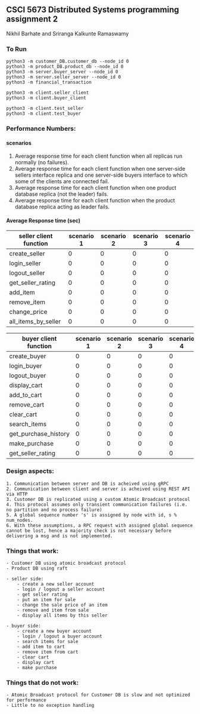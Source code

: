 
## CSCI 5673 Distributed Systems programming assignment 2

Nikhil Barhate and Sriranga Kalkunte Ramaswamy


### To Run

```
python3 -m customer_DB.customer_db --node_id 0
python3 -m product_DB.product_db --node_id 0
python3 -m server.buyer_server --node_id 0
python3 -m server.seller_server --node_id 0
python3 -m financial_transaction
```

```
python3 -m client.seller_client
python3 -m client.buyer_client

python3 -m client.test_seller
python3 -m client.test_buyer
```

### Performance Numbers:

#### scenarios

1. Average response time for each client function when all replicas run normally (no failures).
2. Average response time for each client function when one server-side sellers interface replica and one server-side buyers interface to which some of the clients are connected fail.
3. Average response time for each client function when one product database replica (not the leader) fails.
4. Average response time for each client function when the product database replica acting as leader fails.


#### Average Response time (sec)

| seller client function | scenario 1 | scenario 2 | scenario 3 | scenario 4 |
| --- | --- | --- | --- | --- |
| create_seller | 0 | 0 | 0 | 0 |
| login_seller | 0 | 0 | 0 | 0 |
| logout_seller | 0 | 0 | 0 | 0 |
| get_seller_rating | 0 | 0 | 0 | 0 |
| add_item | 0 | 0 | 0 | 0 |
| remove_item | 0 | 0 | 0 | 0 |
| change_price | 0 | 0 | 0 | 0 |
| all_items_by_seller | 0 | 0 | 0 | 0 |


| buyer client function | scenario 1 | scenario 2 | scenario 3 | scenario 4 |
| --- | --- | --- | --- | --- |
| create_buyer | 0 | 0 | 0 | 0 |
| login_buyer | 0 | 0 | 0 | 0 |
| logout_buyer | 0 | 0 | 0 | 0 |
| display_cart | 0 | 0 | 0 | 0 |
| add_to_cart | 0 | 0 | 0 | 0 |
| remove_cart | 0 | 0 | 0 | 0 |
| clear_cart | 0 | 0 | 0 | 0 |
| search_items | 0 | 0 | 0 | 0 |
| get_purchase_history | 0 | 0 | 0 | 0 |
| make_purchase | 0 | 0 | 0 | 0 |
| get_seller_rating | 0 | 0 | 0 | 0 |




### Design aspects:

    1. Communication between server and DB is acheived using gRPC
    2. Communication between client and server is acheived using REST API via HTTP
    3. Customer DB is replicated using a custom Atomic Broadcast protocol
    4. This protocol assumes only transient communication failures (i.e. no partition and no process failure)
    5. A global sequence number 's' is assigned by node with id, s % num_nodes.
    6. With these assumptions, a RPC request with assigned global sequence cannot be lost, hence a majority check is not necessary before delivering a msg and is not implemented.


### Things that work:

    - Customer DB using atomic broadcast protocol
    - Product DB using raft

    - seller side:
        - create a new seller account
        - login / logout a seller account
        - get seller rating
        - put an item for sale 
        - change the sale price of an item
        - remove and item from sale 
        - display all items by this seller
    
    - buyer side:
        - create a new buyer account 
        - login / logout a buyer account 
        - search items for sale 
        - add item to cart 
        - remove item from cart 
        - clear cart 
        - display cart 
        - make purchase
        


### Things that do not work:

    - Atomic Broadcast protocol for Customer DB is slow and not optimized for performance
    - Little to no exception handling





